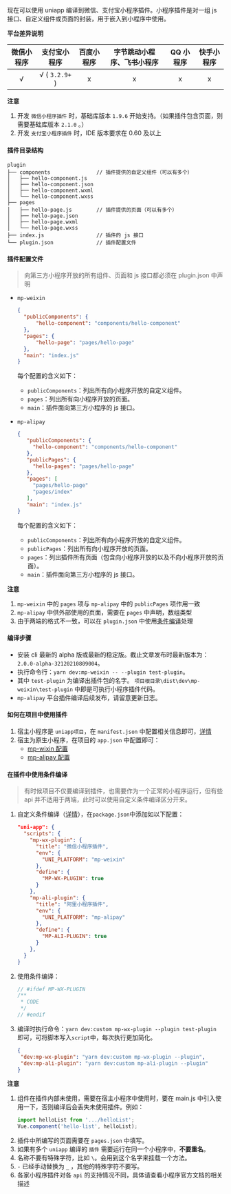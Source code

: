 现在可以使用 uniapp 编译到微信、支付宝小程序插件。小程序插件是对一组 js 接口、自定义组件或页面的封装，用于嵌入到小程序中使用。

**平台差异说明**

| 微信小程序 | 支付宝小程序 | 百度小程序 | 字节跳动小程序、飞书小程序 | QQ 小程序 | 快手小程序 |
| :--------: | :----------: | :--------: | :------------: | :-------: | :--------: |
|     √      |       √ ( `3.2.9+` )      |     x      |       x        |     x     |     x      |

**注意**

1. 开发 `微信小程序插件` 时，基础库版本 `1.9.6` 开始支持。（如果插件包含页面，则需要基础库版本 `2.1.0` 。）
2. 开发 `支付宝小程序插件` 时，IDE 版本要求在 0.60 及以上

#### 插件目录结构

```
plugin
├── components               // 插件提供的自定义组件（可以有多个）
│   ├── hello-component.js
│   ├── hello-component.json
│   ├── hello-component.wxml
│   └── hello-component.wxss
├── pages
│   ├── hello-page.js        // 插件提供的页面（可以有多个）
│   ├── hello-page.json
│   ├── hello-page.wxml
│   └── hello-page.wxss
├── index.js                 // 插件的 js 接口
└── plugin.json              // 插件配置文件
```

#### 插件配置文件

> 向第三方小程序开放的所有组件、页面和 js 接口都必须在 plugin.json 中声明

- `mp-weixin`

  ```json
  {
  	"publicComponents": {
  		"hello-component": "components/hello-component"
  	},
  	"pages": {
  		"hello-page": "pages/hello-page"
  	},
  	"main": "index.js"
  }
  ```

  每个配置的含义如下：

  - `publicComponents`：列出所有向小程序开放的自定义组件。
  - `pages`：列出所有向小程序开放的页面。
  - `main`：插件面向第三方小程序的 js 接口。

- `mp-alipay`

  ```json
  {
     "publicComponents": {
       "hello-component": "components/hello-component"
     },
     "publicPages": {
       "hello-pages": "pages/hello-page"
     },
     "pages": [
       "pages/hello-page"
       "pages/index"
     ],
     "main": "index.js"
  }
  ```

  每个配置的含义如下：

  - `publicComponents`：列出所有向小程序开放的自定义组件。
  - `publicPages`：列出所有向小程序开放的页面。
  - `pages`：列出插件所有页面（包含向小程序开放的以及不向小程序开放的页面）。
  - `main`：插件面向第三方小程序的 js 接口。

**注意**

1. `mp-weixin` 中的 `pages` 项与 `mp-alipay` 中的 `publicPages` 项作用一致
2. `mp-alipay` 中供外部使用的页面，需要在 `pages` 中声明，数组类型
3. 由于两端的格式不一致，可以在 `plugin.json` 中使用[条件编译](https://uniapp.dcloud.io/platform?id=preprocessor)处理

#### 编译步骤

- 安装 cli 最新的 alpha 版或最新的稳定版。截止文章发布时最新版本为：`2.0.0-alpha-32120210809004`。
- 执行命令行：`yarn dev:mp-weixin -- --plugin test-plugin`。
- 其中 `test-plugin` 为编译出插件包的名字。 `项目根目录\dist\dev\mp-weixin\test-plugin` 中即是可执行小程序插件代码。
- `mp-alipay` 平台插件编译后续发布，请留意更新日志。

#### 如何在项目中使用插件

1. 宿主小程序是 `uniapp项目`，在 `manifest.json` 中配置相关信息即可，[详情](https://uniapp.dcloud.io/component/mp-weixin-plugin?id=%e9%85%8d%e7%bd%ae%e5%b0%8f%e7%a8%8b%e5%ba%8f%e6%8f%92%e4%bb%b6)
2. 宿主为原生小程序，在项目的 `app.json` 中配置即可：
   - [mp-wixin 配置](https://developers.weixin.qq.com/miniprogram/dev/framework/plugin/using.html)
   - [mp-alipay 配置](https://opendocs.alipay.com/mini/plugin/plugin-development#app.json%20%E9%BB%98%E8%AE%A4%E9%85%8D%E7%BD%AE)

#### 在插件中使用条件编译

> 有时候项目不仅要编译到插件，也需要作为一个正常的小程序运行，但有些 api 并不适用于两端，此时可以使用自定义条件编译区分开来。

1. 自定义条件编译（[详情](https://uniapp.dcloud.io/collocation/package)），在`package.json`中添加如以下配置：

   ```json
   "uni-app": {
     "scripts": {
       "mp-wx-plugin": {
         "title": "微信小程序插件",
         "env": {
           "UNI_PLATFORM": "mp-weixin"
         },
         "define": {
           "MP-WX-PLUGIN": true
         }
       },
       "mp-ali-plugin": {
         "title": "阿里小程序插件",
         "env": {
           "UNI_PLATFORM": "mp-alipay"
         },
         "define": {
           "MP-ALI-PLUGIN": true
         }
       },
     }
   }
   ```

2. 使用条件编译：
   ```js
   // #ifdef MP-WX-PLUGIN
   /**
    * CODE
    */
   // #endif
   ```
3. 编译时执行命令：`yarn dev:custom mp-wx-plugin --plugin test-plugin` 即可，可将脚本写入`script`中，每次执行更加简化。
   ```json
   {
   	"dev:mp-wx-plugin": "yarn dev:custom mp-wx-plugin --plugin",
   	"dev:mp-ali-plugin": "yarn dev:custom mp-ali-plugin --plugin"
   }
   ```

**注意**

1. 组件在插件内部未使用，需要在宿主小程序中使用时，要在 main.js 中引入使用一下，否则编译后会丢失未使用插件。例如：
   ```js
   import helloList from '.../helloList';
   Vue.component('hello-list', helloList);
   ```
2. 插件中所编写的页面需要在 `pages.json` 中填写。
3. 如果有多个 `uniapp` 编译的 `插件` 需要运行在同一个小程序中，**不要重名**。
4. 名称不要有特殊字符，比如 `\`。会用到这个名字来挂载一个方法。
5. `-` 已经手动替换为 `_` ，其他的特殊字符不要写。
6. 各家小程序插件对各 `api` 的支持情况不同，具体请查看小程序官方文档的相关描述
